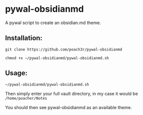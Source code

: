 # pywal-obsidianmd
A pywal script to create an obsidian.md theme.

## Installation:

`git clone https://github.com/poach3r/pywal-obsidianmd`

`chmod +x ~/pywal-obsidianmd/pywal-obsidianmd.sh`

## Usage:

`~/pywal-obsidianmd/pywal-obsidianmd.sh`

Then simply enter your full vault directory, in my case it would be `/home/poacher/Notes`

You should then see pywal-obsidianmd as an available theme.
